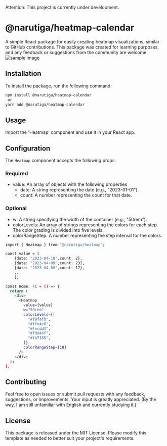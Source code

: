 Attention: This project is currently under development.

# @narutiga/heatmap-calendar

A simple React package for easily creating heatmap visualizations, similar to GitHub contributions. This package was created for learning purposes, and any feedback or suggestions from the community are welcome.
![sample image](https://user-images.githubusercontent.com/100295602/231303527-b386f39d-78c6-4a9f-9ee0-e9bf0e789e96.png)

## Installation

To install the package, run the following command:

```bash
npm install @narutiga/heatmap-calendar
 or
yarn add @narutiga/heatmap-calendar
```

## Usage

Import the 'Heatmap' component and use it in your React app.

## Configuration

The `Heatmap` component accepts the following props:

### Required

- value: An array of objects with the following properties
  - date: A string representing the date (e.g., "2023-01-01").
  - count: A number representing the count for that date.

### Optional

- w: A string specifying the width of the container (e.g., "50rem").
- colorLevels: An array of strings representing the colors for each step. The color grading is divided into five levels.
- colorRangeStep: A number representing the step interval for the colors.

```bash
import { Heatmap } from "@narutiga/heatmap";

const value = [
    {date: "2023-04-10",count: 2},
    {date: "2023-04-09",count: 23},
    {date: "2023-04-08",count: 17},
    ...
    ];

const Home: FC = () => {
  return (
    <div>
      <Heatmap
        value={value}
        w="50rem"
        colorLevels={[
          "#f9fafb",
          "#ffe4e6",
          "#fecdd3",
          "#fda4af",
          "#fb7185",
        ]}
        colorRangeStep={10}
      />
    </div>
  );
};
```

## Contributing

Feel free to open issues or submit pull requests with any feedback, suggestions, or improvements. Your input is greatly appreciated.
(By the way, I am still unfamiliar with English and currently studying it.)

## License

This package is released under the MIT License.
Please modify this template as needed to better suit your project's requirements.
